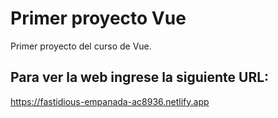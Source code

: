 # Primer proyecto Vue

Primer proyecto del curso de Vue.

## Para ver la web ingrese la siguiente URL:

https://fastidious-empanada-ac8936.netlify.app

